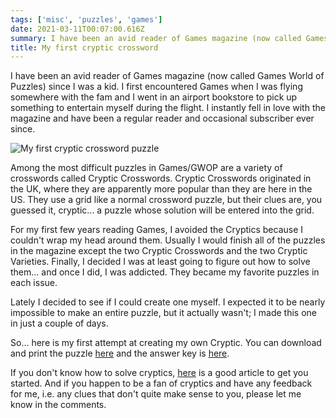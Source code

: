 ```yaml
---
tags: ['misc', 'puzzles', 'games']
date: 2021-03-11T00:07:00.616Z
summary: I have been an avid reader of Games magazine (now called Games World of Puzzles) since I was a kid. I first encountered Games when I was flying somewhere with the fam and I went in an airport bookstore to pick up something to entertain myself during the flight.
title: My first cryptic crossword
---
```


I have been an avid reader of Games magazine (now called Games World of Puzzles) since I was a kid. I first encountered Games when I was flying somewhere with the fam and I went in an airport bookstore to pick up something to entertain myself during the flight. I instantly fell in love with the magazine and have been a regular reader and occasional subscriber ever since.

![My first cryptic crossword puzzle](/static/images/ksnip_20210310-183250.png 'Cryptic Crossword')

Among the most difficult puzzles in Games/GWOP are a variety of crosswords called Cryptic Crosswords. Cryptic Crosswords originated in the UK, where they are apparently more popular than they are here in the US. They use a grid like a normal crossword puzzle, but their clues are, you guessed it, cryptic... a puzzle whose solution will be entered into the grid.

For my first few years reading Games, I avoided the Cryptics because I couldn't wrap my head around them. Usually I would finish all of the puzzles in the magazine except the two Cryptic Crosswords and the two Cryptic Varieties. Finally, I decided I was at least going to figure out how to solve them... and once I did, I was addicted. They became my favorite puzzles in each issue.

Lately I decided to see if I could create one myself. I expected it to be nearly impossible to make an entire puzzle, but it actually wasn't; I made this one in just a couple of days.

So... here is my first attempt at creating my own Cryptic. You can download and print the puzzle [here](https://docs.google.com/spreadsheets/d/e/2PACX-1vQ_45mAi1UohtAfMIrlKKJhev47rybIoRJ9tijZDBAQfS3lU2WyQ5tOGgmseBrvcd0nPBtNPk6MZqp0/pubhtml?gid=1339014509&single=true) and the answer key is [here](https://docs.google.com/spreadsheets/d/e/2PACX-1vQ_45mAi1UohtAfMIrlKKJhev47rybIoRJ9tijZDBAQfS3lU2WyQ5tOGgmseBrvcd0nPBtNPk6MZqp0/pubhtml?gid=0&single=true).

If you don't know how to solve cryptics, [here](https://www.theguardian.com/lifeandstyle/2010/may/03/how-to-solve-cryptic-crossword) is a good article to get you started. And if you happen to be a fan of cryptics and have any feedback for me, i.e. any clues that don't quite make sense to you, please let me know in the comments.
